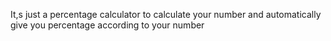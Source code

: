 It,s just a percentage calculator to calculate your number and automatically give you percentage according to your number
